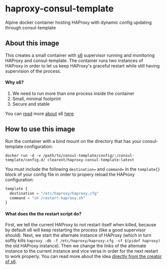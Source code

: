 # haproxy-consul-template
Alpine docker container hosting HAProxy with dynamic config updating through consul-template

## About this image

This creates a small container with [s6] supervisor running and monitoring HAProxy and consul-template. The container runs two instances of HAProxy in order to let us keep HAProxy's graceful restart while still having supervision of the process.

#### Why s6?

1. We need to run more than one process inside the container
2. Small, minimal footprint
3. Secure and stable

You can [read] more [about] s6 [here].

## How to use this image

Run the container with a bind mount on the directory that has your consul-template configuration:
```
docker run -d -v /path/to/consul-template/config/:/consul-template/config.d/ clearent/haproxy-consul-template:latest
```

You must include the following `destination=` and `command=` in the `template{}` block of your config file in order to propery reload the HAProxy configuration:

```javascript
template {
  destination = "/etc/haproxy/haproxy.cfg"
  command = "sh /restart-haproxy.sh"
}
```
#### What does the the restart script do?

First, we tell the current HAProxy to not restart itself when killed, because by default s6 will keep restarting the process (like a good supervisor should). Next, we start the alternate instance of HAProxy (which in turn softly kills `haproxy -db -f /etc/haproxy/haproxy.cfg -sf $(pidof haproxy)` the old HAProxy instance). Then we change the links of the alternate instance to the current instance and vice versa in order for the next restart to work properly. You can read more about the idea [directly from the creator of s6].


[s6]: http://skarnet.org/software/s6/
[read]: https://github.com/just-containers/s6-overlay
[about]: https://blog.tutum.co/2014/12/02/docker-and-s6-my-new-favorite-process-supervisor/
[here]: https://blog.tutum.co/2015/05/20/s6-made-easy-with-the-s6-overlay/
[directly from the creator of s6]: https://www.mail-archive.com/supervision@list.skarnet.org/msg01213.html
